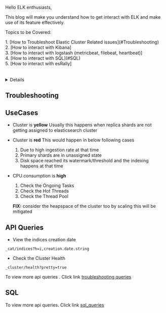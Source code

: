 Hello ELK enthusiasts,

This blog will make you understand how to get interact with ELK and make use of its feature effectively.


<p>Topics to be Covered:</p>
   1. [How to Troubleshoot Elastic Cluster Related issues](#Troubleshooting) <br>
   2. [How to interact with Kibana] <br>
   3. [How to interact with logstash (metricbeat, filebeat, heartbeat)] <br>
   4. [How to interact with SQL](#SQL) <br>
   5. [How to interact with esRally] <br>
<br><br>
<details>
<b>What needs to be considered when you are reading this blog?<br></b>

This blog has been divided into below partition
   1. Use Cases
   2. API Queries
   3. Automation/Monitoring
</details>

## Troubleshooting

## UseCases

* Cluster is <b>yellow</b>
      Usually this happens when replica shards are not getting assigned to elasticsearch cluster
 
 * Cluster is <b>red</b>
      This would happen in below following cases
      1. Due to high ingestion rate at that time 
      2. Primary shards are in unassigned state
      3. Disk space reached its watermark/threshold and the indexing happens at that time
      
 * CPU consumption is <b>high</b>
     1. Check the Ongoing Tasks
     2. Check the Hot Threads
     3. Check the Thread Pool
     
     <b>FIX:</b> consider the heapspace of the cluster too by scaling this will be mitigated<br>
     
## API Queries

 * View the indices creation date
 ```console
 _cat/indices?h=i,creation.date.string
 ```
 * Check the Cluster Health 
 ```console
 _cluster/health?pretty=true 
 ```
 <p> To view more api queries . Click link <a href="https://github.com/SUDHAGARRAMESH/ELK/blob/master/API%20Queries/common%20troubleshooting%20queries.md" target="_blank">troubleshooting queries</a> 
   
   
## SQL
  <p> To view more api queries. Click link  <a href="https://github.com/SUDHAGARRAMESH/ELK/blob/master/API%20Queries/sql_queries.md" target="_blank">sql_queries</a> 
